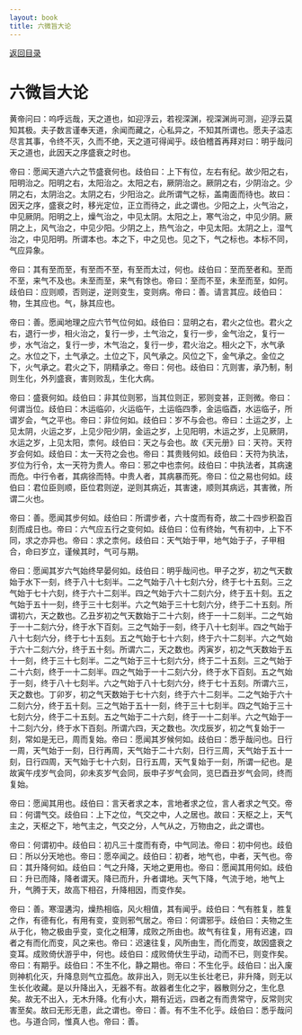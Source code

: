 ```yaml
---
layout: book
title: 六微旨大论
---
```


[返回目录](./)

# 六微旨大论

黄帝问曰：呜呼远哉，天之道也，如迎浮云，若视深渊，视深渊尚可测，迎浮云莫知其极。夫子数言谨奉天道，余闻而藏之，心私异之，不知其所谓也。愿夫子溢志尽言其事，令终不灭，久而不绝，天之道可得闻乎。歧伯稽首再拜对曰：明乎哉问天之道也，此因天之序盛衰之时也。

帝曰：愿闻天道六六之节盛衰何也。歧伯曰：上下有位，左右有纪。故少阳之右，阳明治之。阳明之右，太阳治之。太阳之右，厥阴治之。厥阴之右，少阴治之。少阴之右，太阴治之。太阴之右，少阳治之。此所谓气之标，盖南面而待也。故曰：因天之序，盛衰之时，移光定位，正立而待之，此之谓也。少阳之上，火气治之，中见厥阴。阳明之上，燥气治之，中见太阴。太阳之上，寒气治之，中见少阴。厥阴之上，风气治之，中见少阳。少阴之上，热气治之，中见太阳。太阴之上，湿气治之，中见阳明。所谓本也。本之下，中之见也。见之下，气之标也。本标不同，气应异象。

帝曰：其有至而至，有至而不至，有至而太过，何也。歧伯曰：至而至者和。至而不至，来气不及也。未至而至，来气有馀也。帝曰：至而不至，未至而至，如何。歧伯曰：应则顺，否则逆，逆则变生，变则病。帝曰：善。请言其应。歧伯曰：物，生其应也。气，脉其应也。

帝曰：善。愿闻地理之应六节气位何如。歧伯曰：显明之右，君火之位也。君火之右，退行一步，相火治之，复行一步，土气治之，复行一步，金气治之，复行一步，水气治之，复行一步，木气治之，复行一步，君火治之。相火之下，水气承之。水位之下，土气承之。土位之下，风气承之。风位之下，金气承之。金位之下，火气承之。君火之下，阴精承之。帝曰：何也。歧伯曰：亢则害，承乃制，制则生化，外列盛衰，害则败乱，生化大病。

帝曰：盛衰何如。歧伯曰：非其位则邪，当其位则正，邪则变甚，正则微。帝曰：何谓当位。歧伯曰：木运临卯，火运临午，土运临四季，金运临酉，水运临子，所谓岁会，气之平也。帝曰：非位何如。歧伯曰：岁不与会也。帝曰：土运之岁，上见太阴，火运之岁，上见少阳少阴，金运之岁，上见阳明，木运之岁，上见厥阴，水运之岁，上见太阳，柰何。歧伯曰：天之与会也。故《天元册》曰：天符。天符岁会何如。歧伯曰：太一天符之会也。帝曰：其贵贱何如。歧伯曰：天符为执法，岁位为行令，太一天符为贵人。帝曰：邪之中也柰何。歧伯曰：中执法者，其病速而危。中行令者，其病徐而特。中贵人者，其病暴而死。帝曰：位之易也何如。歧伯曰：君位臣则顺，臣位君则逆，逆则其病近，其害速，顺则其病远，其害微，所谓二火也。

帝曰：善。愿闻其步何如。歧伯曰：所谓步者，六十度而有奇，故二十四步积盈百刻而成日也。帝曰：六气应五行之变何如。歧伯曰：位有终始，气有初中，上下不同，求之亦异也。帝曰：求之柰何。歧伯曰：天气始于甲，地气始于子，子甲相合，命曰岁立，谨候其时，气可与期。

帝曰：愿闻其岁六气始终早晏何如。歧伯曰：明乎哉问也。甲子之岁，初之气天数始于水下一刻，终于八十七刻半。二之气始于八十七刻六分，终于七十五刻。三之气始于七十六刻，终于六十二刻半。四之气始于六十二刻六分，终于五十刻。五之气始于五十一刻，终于三十七刻半。六之气始于三十七刻六分，终于二十五刻。所谓初六，天之数也。乙丑岁初之气天数始于二十六刻，终于一十二刻半。二之气始于一十二刻六分，终于水下百刻。三之气始于一刻，终于八十七刻半。四之气始于八十七刻六分，终于七十五刻。五之气始于七十六刻，终于六十二刻半。六之气始于六十二刻六分，终于五十刻。所谓六二，天之数也。丙寅岁，初之气天数始于五十一刻，终于三十七刻半。二之气始于三十七刻六分，终于二十五刻。三之气始于二十六刻，终于一十二刻半。四之气始于一十二刻六分，终于水下百刻。五之气始于一刻，终于八十七刻半。六之气始于八十七刻六分，终于七十五刻。所谓六三，天之数也。丁卯岁，初之气天数始于七十六刻，终于六十二刻半。二之气始于六十二刻六分，终于五十刻。三之气始于五十一刻，终于三十七刻半。四之气始于三十七刻六分，终于二十五刻。五之气始于二十六刻，终于一十二刻半。六之气始于一十二刻六分，终于水下百刻。所谓六四，天之数也。次戊辰岁，初之气复始于一刻，常如是无已，周而复始。帝曰：愿闻其岁候何如。歧伯曰：悉乎哉问也。日行一周，天气始于一刻，日行再周，天气始于二十六刻，日行三周，天气始于五十一刻，日行四周，天气始于七十六刻，日行五周，天气复始于一刻，所谓一纪也。是故寅午戌岁气会同，卯未亥岁气会同，辰申子岁气会同，览巳酉丑岁气会同，终而复始。

帝曰：愿闻其用也。歧伯曰：言天者求之本，言地者求之位，言人者求之气交。帝曰：何谓气交。歧伯曰：上下之位，气交之中，人之居也。故曰：天枢之上，天气主之，天枢之下，地气主之，气交之分，人气从之，万物由之，此之谓也。

帝曰：何谓初中。歧伯曰：初凡三十度而有奇，中气同法。帝曰：初中何也。歧伯曰：所以分天地也。帝曰：愿卒闻之。歧伯曰：初者，地气也，中者，天气也。帝曰：其升降何如。歧伯曰：气之升降，天地之更用也。帝曰：愿闻其用何如。歧伯曰：升已而降，降者谓天。降已而升，升者谓地。天气下降，气流于地，地气上升，气腾于天，故高下相召，升降相因，而变作矣。

帝曰：善。寒湿遘沟，燥热相临，风火相值，其有闻乎。歧伯曰：气有胜复，胜复之作，有德有化，有用有变，变则邪气居之。帝曰：何谓邪乎。歧伯曰：夫物之生从于化，物之极由乎变，变化之相薄，成败之所由也。故气有往复，用有迟速，四者之有而化而变，风之来也。帝曰：迟速往复，风所由生，而化而变，故因盛衰之变耳。成败倚伏游乎中，何也。歧伯曰：成败倚伏生乎动，动而不已，则变作矣。帝曰：有期乎。歧伯曰：不生不化，静之期也。帝曰：不生化乎。歧伯曰：出入废则神机化灭，升降息则气立孤危。故非出入，则无以生长壮老已，非升降，则无以生长化收藏。是以升降出入，无器不有。故器者生化之宇，器散则分之，生化息矣。故无不出入，无木升降。化有小大，期有近远，四者之有而贵常守，反常则灾害至矣。故曰无形无患，此之谓也。帝曰：善。有不生不化乎。歧伯曰：悉乎哉问也。与道合同，惟真人也。帝曰：善。

